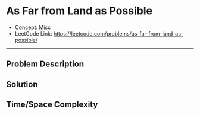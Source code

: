 # As Far from Land as Possible

- Concept: Misc
- LeetCode Link: https://leetcode.com/problems/as-far-from-land-as-possible/

---

## Problem Description

## Solution

## Time/Space Complexity

